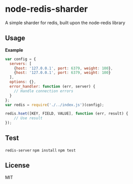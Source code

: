 node-redis-sharder
==================

A simple sharder for redis, built upon the node-redis library


## Usage
**Example**
```javascript
var config = {
  servers: [
    {host: '127.0.0.1', port: 6379, weight: 100},
    {host: '127.0.0.1', port: 6379, weight: 100}
  ],
  options: {},
  error_handler: function (err, server) {
  	// Handle connection errors
  }
};
var redis = require('./../index.js')(config);

redis.hset([KEY, FIELD, VALUE], function (err, result) {
	// Use result
});
```

## Test

`redis-server`
`npm install`
`npm test`

## License
MIT